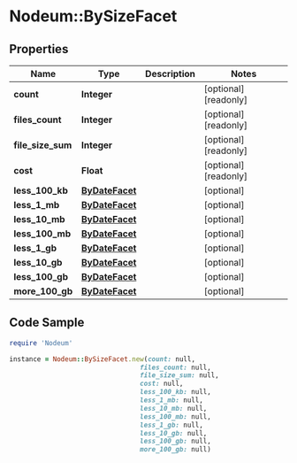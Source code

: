 # Nodeum::BySizeFacet

## Properties

Name | Type | Description | Notes
------------ | ------------- | ------------- | -------------
**count** | **Integer** |  | [optional] [readonly] 
**files_count** | **Integer** |  | [optional] [readonly] 
**file_size_sum** | **Integer** |  | [optional] [readonly] 
**cost** | **Float** |  | [optional] [readonly] 
**less_100_kb** | [**ByDateFacet**](ByDateFacet.md) |  | [optional] 
**less_1_mb** | [**ByDateFacet**](ByDateFacet.md) |  | [optional] 
**less_10_mb** | [**ByDateFacet**](ByDateFacet.md) |  | [optional] 
**less_100_mb** | [**ByDateFacet**](ByDateFacet.md) |  | [optional] 
**less_1_gb** | [**ByDateFacet**](ByDateFacet.md) |  | [optional] 
**less_10_gb** | [**ByDateFacet**](ByDateFacet.md) |  | [optional] 
**less_100_gb** | [**ByDateFacet**](ByDateFacet.md) |  | [optional] 
**more_100_gb** | [**ByDateFacet**](ByDateFacet.md) |  | [optional] 

## Code Sample

```ruby
require 'Nodeum'

instance = Nodeum::BySizeFacet.new(count: null,
                                 files_count: null,
                                 file_size_sum: null,
                                 cost: null,
                                 less_100_kb: null,
                                 less_1_mb: null,
                                 less_10_mb: null,
                                 less_100_mb: null,
                                 less_1_gb: null,
                                 less_10_gb: null,
                                 less_100_gb: null,
                                 more_100_gb: null)
```


